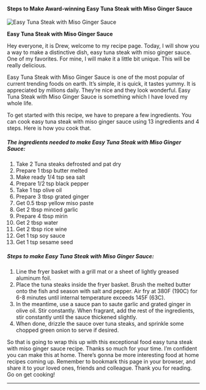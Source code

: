             

#### Steps to Make Award-winning Easy Tuna Steak with Miso Ginger Sauce

![Easy Tuna Steak with Miso Ginger Sauce](https://img-global.cpcdn.com/recipes/7ff142ac0cb163d5/751x532cq70/easy-tuna-steak-with-miso-ginger-sauce-recipe-main-photo.jpg)

**Easy Tuna Steak with Miso Ginger Sauce**

Hey everyone, it is Drew, welcome to my recipe page. Today, I will show you a way to make a distinctive dish, easy tuna steak with miso ginger sauce. One of my favorites. For mine, I will make it a little bit unique. This will be really delicious.

Easy Tuna Steak with Miso Ginger Sauce is one of the most popular of current trending foods on earth. It’s simple, it is quick, it tastes yummy. It is appreciated by millions daily. They’re nice and they look wonderful. Easy Tuna Steak with Miso Ginger Sauce is something which I have loved my whole life.

To get started with this recipe, we have to prepare a few ingredients. You can cook easy tuna steak with miso ginger sauce using 13 ingredients and 4 steps. Here is how you cook that.

##### The ingredients needed to make Easy Tuna Steak with Miso Ginger Sauce:

1.  Take 2 Tuna steaks defrosted and pat dry
2.  Prepare 1 tbsp butter melted
3.  Make ready 1/4 tsp sea salt
4.  Prepare 1/2 tsp black pepper
5.  Take 1 tsp olive oil
6.  Prepare 3 tbsp grated ginger
7.  Get 0.5 tbsp yellow miso paste
8.  Get 2 tbsp minced garlic
9.  Prepare 4 tbsp mirin
10.  Get 2 tbsp water
11.  Get 2 tbsp rice wine
12.  Get 1 tsp soy sauce
13.  Get 1 tsp sesame seed

##### Steps to make Easy Tuna Steak with Miso Ginger Sauce:

1.  Line the fryer basket with a grill mat or a sheet of lightly greased aluminum foil.
2.  Place the tuna steaks inside the fryer basket. Brush the melted butter onto the fish and season with salt and pepper. Air fry at 380F (190C) for 6-8 minutes until internal temperature exceeds 145F (63C).
3.  In the meantime, use a sauce pan to saute garlic and grated ginger in olive oil. Stir constantly. When fragrant, add the rest of the ingredients, stir constantly until the sauce thickened slightly.
4.  When done, drizzle the sauce over tuna steaks, and sprinkle some chopped green onion to serve if desired.

So that is going to wrap this up with this exceptional food easy tuna steak with miso ginger sauce recipe. Thanks so much for your time. I’m confident you can make this at home. There’s gonna be more interesting food at home recipes coming up. Remember to bookmark this page in your browser, and share it to your loved ones, friends and colleague. Thank you for reading. Go on get cooking!

* * *